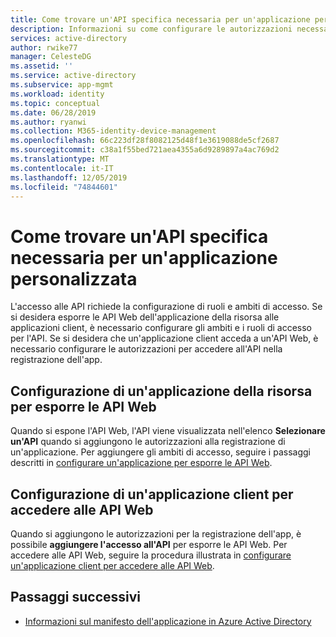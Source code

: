 ```yaml
---
title: Come trovare un'API specifica necessaria per un'applicazione personalizzata | Microsoft Docs
description: Informazioni su come configurare le autorizzazioni necessarie per accedere a un'API specifica nell'applicazione Azure AD personalizzata
services: active-directory
author: rwike77
manager: CelesteDG
ms.assetid: ''
ms.service: active-directory
ms.subservice: app-mgmt
ms.workload: identity
ms.topic: conceptual
ms.date: 06/28/2019
ms.author: ryanwi
ms.collection: M365-identity-device-management
ms.openlocfilehash: 66c223df28f8082125d48f1e3619088de5cf2687
ms.sourcegitcommit: c38a1f55bed721aea4355a6d9289897a4ac769d2
ms.translationtype: MT
ms.contentlocale: it-IT
ms.lasthandoff: 12/05/2019
ms.locfileid: "74844601"
---
```

# <a name="how-to-find-a-specific-api-needed-for-a-custom-developed-application"></a>Come trovare un'API specifica necessaria per un'applicazione personalizzata

L'accesso alle API richiede la configurazione di ruoli e ambiti di accesso. Se si desidera esporre le API Web dell'applicazione della risorsa alle applicazioni client, è necessario configurare gli ambiti e i ruoli di accesso per l'API. Se si desidera che un'applicazione client acceda a un'API Web, è necessario configurare le autorizzazioni per accedere all'API nella registrazione dell'app.

## <a name="configuring-a-resource-application-to-expose-web-apis"></a>Configurazione di un'applicazione della risorsa per esporre le API Web

Quando si espone l'API Web, l'API viene visualizzata nell'elenco **Selezionare un'API** quando si aggiungono le autorizzazioni alla registrazione di un'applicazione. Per aggiungere gli ambiti di accesso, seguire i passaggi descritti in [configurare un'applicazione per esporre le API Web](quickstart-configure-app-expose-web-apis.md).

## <a name="configuring-a-client-application-to-access-web-apis"></a>Configurazione di un'applicazione client per accedere alle API Web

Quando si aggiungono le autorizzazioni per la registrazione dell'app, è possibile **aggiungere l'accesso all'API** per esporre le API Web. Per accedere alle API Web, seguire la procedura illustrata in [configurare un'applicazione client per accedere alle API Web](quickstart-configure-app-access-web-apis.md).

## <a name="next-steps"></a>Passaggi successivi

- [Informazioni sul manifesto dell'applicazione in Azure Active Directory](https://docs.microsoft.com/azure/active-directory/develop/active-directory-application-manifest)
